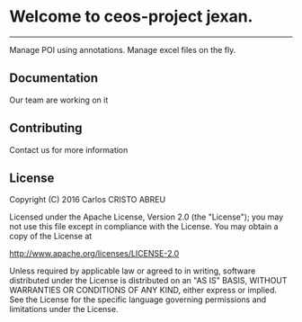 # Welcome to ceos-project jexan.
------------------
Manage POI using annotations. Manage excel files on the fly.


Documentation
------------------
Our team are working on it


Contributing
------------------
Contact us for more information


License
-------
Copyright (C) 2016 Carlos CRISTO ABREU

Licensed under the Apache License, Version 2.0 (the "License"); you may not use this file except in compliance with the License. You may obtain a copy of the License at

http://www.apache.org/licenses/LICENSE-2.0

Unless required by applicable law or agreed to in writing, software distributed under the License is distributed on an "AS IS" BASIS, WITHOUT WARRANTIES OR CONDITIONS OF ANY KIND, either express or implied. See the License for the specific language governing permissions and limitations under the License.
